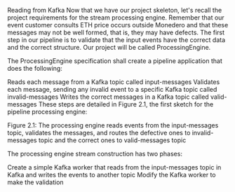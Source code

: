 Reading from Kafka
Now that we have our project skeleton, let's recall the project requirements for the stream processing engine. Remember that our event customer consults ETH price occurs outside Monedero and that these messages may not be well formed, that is, they may have defects. The first step in our pipeline is to validate that the input events have the correct data and the correct structure. Our project will be called ProcessingEngine.

The ProcessingEngine specification shall create a pipeline application that does the following:

Reads each message from a Kafka topic called input-messages
Validates each message, sending any invalid event to a specific Kafka topic called invalid-messages
Writes the correct messages in a Kafka topic called valid-messages
These steps are detailed in Figure 2.1, the first sketch for the pipeline processing engine:


Figure 2.1: The processing engine reads events from the input-messages topic, validates the messages, and routes the defective ones to invalid-messages topic and the correct ones to valid-messages topic

The processing engine stream construction has two phases:

Create a simple Kafka worker that reads from the input-messages topic in Kafka and writes the events to another topic
Modify the Kafka worker to make the validation
